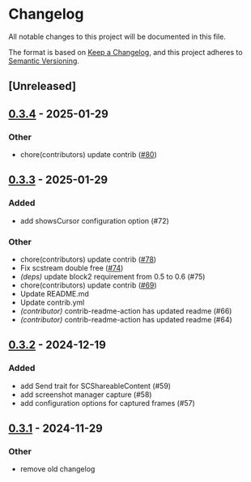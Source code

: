 # Changelog

All notable changes to this project will be documented in this file.

The format is based on [Keep a Changelog](https://keepachangelog.com/en/1.0.0/),
and this project adheres to [Semantic Versioning](https://semver.org/spec/v2.0.0.html).

## [Unreleased]

## [0.3.4](https://github.com/doom-fish/screencapturekit-rs/compare/v0.3.3...v0.3.4) - 2025-01-29

### Other

- chore(contributors) update contrib ([#80](https://github.com/doom-fish/screencapturekit-rs/pull/80))

## [0.3.3](https://github.com/doom-fish/screencapturekit-rs/compare/v0.3.2...v0.3.3) - 2025-01-29

### Added

- add showsCursor configuration option (#72)

### Other

- chore(contributors) update contrib ([#78](https://github.com/doom-fish/screencapturekit-rs/pull/78))
- Fix scstream double free ([#74](https://github.com/doom-fish/screencapturekit-rs/pull/74))
- *(deps)* update block2 requirement from 0.5 to 0.6 (#75)
- chore(contributors) update contrib ([#69](https://github.com/doom-fish/screencapturekit-rs/pull/69))
- Update README.md
- Update contrib.yml
- *(contributor)* contrib-readme-action has updated readme (#66)
- *(contributor)* contrib-readme-action has updated readme (#64)

## [0.3.2](https://github.com/doom-fish/screencapturekit-rs/compare/v0.3.1...v0.3.2) - 2024-12-19

### Added

- add Send trait for SCShareableContent (#59)
- add screenshot manager capture (#58)
- add configuration options for captured frames (#57)

## [0.3.1](https://github.com/doom-fish/screencapturekit-rs/compare/v0.3.0...v0.3.1) - 2024-11-29

### Other

- remove old changelog
